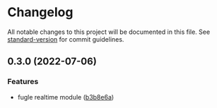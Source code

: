 # Changelog

All notable changes to this project will be documented in this file. See [standard-version](https://github.com/conventional-changelog/standard-version) for commit guidelines.

## 0.3.0 (2022-07-06)


### Features

* fugle realtime module ([b3b8e6a](https://github.com/fugle-dev/fugle-realtime-nest/commit/b3b8e6a6cfa5e03df0bd28cf1802211d6d4f1c7d))
